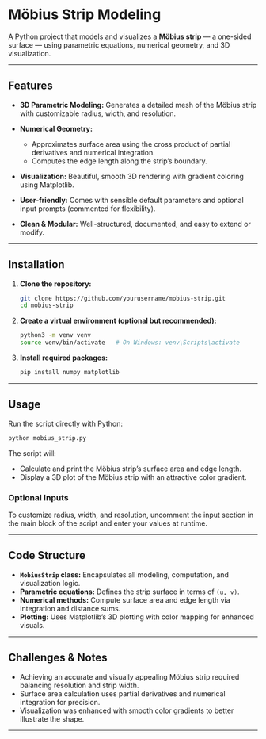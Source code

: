 # Möbius Strip Modeling

A Python project that models and visualizes a **Möbius strip** — a one-sided surface — using parametric equations, numerical geometry, and 3D visualization.

---

## Features

* **3D Parametric Modeling:** Generates a detailed mesh of the Möbius strip with customizable radius, width, and resolution.
* **Numerical Geometry:**

  * Approximates surface area using the cross product of partial derivatives and numerical integration.
  * Computes the edge length along the strip’s boundary.
* **Visualization:** Beautiful, smooth 3D rendering with gradient coloring using Matplotlib.
* **User-friendly:** Comes with sensible default parameters and optional input prompts (commented for flexibility).
* **Clean & Modular:** Well-structured, documented, and easy to extend or modify.

---

## Installation

1. **Clone the repository:**

   ```bash
   git clone https://github.com/yourusername/mobius-strip.git
   cd mobius-strip
   ```

2. **Create a virtual environment (optional but recommended):**

   ```bash
   python3 -m venv venv
   source venv/bin/activate   # On Windows: venv\Scripts\activate
   ```

3. **Install required packages:**

   ```bash
   pip install numpy matplotlib
   ```

---

## Usage

Run the script directly with Python:

```bash
python mobius_strip.py
```

The script will:

* Calculate and print the Möbius strip’s surface area and edge length.
* Display a 3D plot of the Möbius strip with an attractive color gradient.

### Optional Inputs

To customize radius, width, and resolution, uncomment the input section in the main block of the script and enter your values at runtime.

---

## Code Structure

* **`MobiusStrip` class:** Encapsulates all modeling, computation, and visualization logic.
* **Parametric equations:** Defines the strip surface in terms of `(u, v)`.
* **Numerical methods:** Compute surface area and edge length via integration and distance sums.
* **Plotting:** Uses Matplotlib’s 3D plotting with color mapping for enhanced visuals.

---

## Challenges & Notes

* Achieving an accurate and visually appealing Möbius strip required balancing resolution and strip width.
* Surface area calculation uses partial derivatives and numerical integration for precision.
* Visualization was enhanced with smooth color gradients to better illustrate the shape.

---

